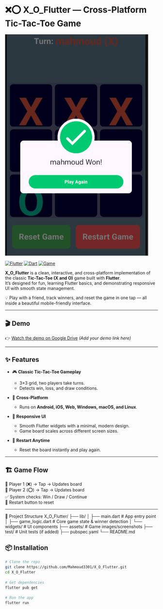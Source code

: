 # ❌⭕ X_O_Flutter — Cross-Platform Tic-Tac-Toe Game

![X_O_Flutter](https://github.com/Mahmoud3301/X_O_Flutter/blob/main/x_o.png?raw=true)

[![Flutter](https://img.shields.io/badge/Framework-Flutter-blue?logo=flutter)]()
[![Dart](https://img.shields.io/badge/Language-Dart-lightblue?logo=dart)]()
[![Game](https://img.shields.io/badge/Game-TicTacToe-green)]()

**X_O_Flutter** is a clean, interactive, and cross-platform implementation of the classic **Tic-Tac-Toe (X and O)** game built with **Flutter**.  
It’s designed for fun, learning Flutter basics, and demonstrating responsive UI with smooth state management.

💡 Play with a friend, track winners, and reset the game in one tap — all inside a beautiful mobile-friendly interface.

---

## 🎬 Demo
👉 [Watch the demo on Google Drive](https://drive.google.com/) *(Add your demo link here)*

---

## ✨ Features

- 🎮 **Classic Tic-Tac-Toe Gameplay**
  - 3×3 grid, two players take turns.
  - Detects win, loss, and draw conditions.

- 📱 **Cross-Platform**
  - Runs on **Android, iOS, Web, Windows, macOS, and Linux**.

- 🎨 **Responsive UI**
  - Smooth Flutter widgets with a minimal, modern design.
  - Game board scales across different screen sizes.

- 🔄 **Restart Anytime**
  - Reset the board instantly and play again.

---

## 🏗️ Game Flow

👥 Player 1 (❌) → Tap → Updates board  
👥 Player 2 (⭕) → Tap → Updates board  
✅ System checks: Win / Draw / Continue  
🔁 Restart button to reset  

---
📂 Project Structure
X_O_Flutter/
├── lib/
│   ├── main.dart          # App entry point
│   ├── game_logic.dart    # Core game state & winner detection
│   └── widgets/           # UI components
├── assets/                # Game images/screenshots
├── test/                  # Unit tests (if added)
├── pubspec.yaml
└── README.md

## 📦 Installation

```bash
# Clone the repo
git clone https://github.com/Mahmoud3301/X_O_Flutter.git
cd X_O_Flutter

# Get dependencies
flutter pub get

# Run the app
flutter run

